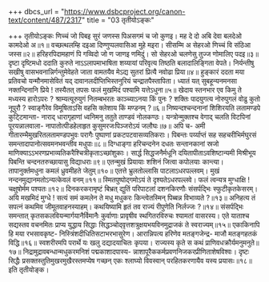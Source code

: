 +++
dbcs_url = "https://www.dsbcproject.org/canon-text/content/487/2317"
title = "03 तृतीयोऽङ्कः"

+++
तृतीयोऽङ्कः
णिच्चं जो पिब‍इ सुरं जणस्स पि‍असगमं च जो कुण‍इ।
मह दे दो अबि देवा बलदे‍ओ कामदे‍ओ अ॥१॥
वच्छत्थलम्हि द‍इआ दिण्णुप्पलवासिआ मुहे म‍इरा।
सीसम्मि अ सेहर‍ओ णिच्चं वि संठिआ जस्स॥२॥
हरिहरपिदामहाणं पि गव्विदो जो ण जाण‍इ णमिदुं।
सो सेहर‍ओ चलणेसु तुज्ज णोमालि‍ए पद‍इ॥३॥
दृष्टा दृष्टिमधो ददाति कुरुते नाऽऽलापमाभाषिता
शय्यायां परिवृत्य तिष्ठति बलादालिङ्गिता वेपते।
निर्यन्तीषु सखीषु वासभवनान्निर्गन्तुमेवेहते
जाता वामतयैव मेऽद्य सुतरां प्रित्यै नवोढा प्रिया॥४॥
हुङ्कारं ददता मया प्रतिवचो यन्मौनमासेवितं
यद् दावानलदीप्तिभिस्तनुरियं चन्द्रातपैस्तापिता। 
ध्यातं यत् सुबहून्यनमनसा नक्तन्दिनानि प्रिये !
तस्यैतत् तपसः फलं मुखमिदं पश्यामि यत्तेऽधुना॥५॥
खेदाय स्तनभार एव किमु ते मध्यस्य हारोऽपरः ?
श्राम्यत्यूरुयुगं नितम्बभरतः काञ्च्याऽनया किं पुनः ? 
शक्तिः पादयुगत्य नोरुपुगलं वोढु कुतो नूपुरौ ?
स्वाङ्गैरेव विमूषिताऽसि वहसि क्लेशाय किं मण्डनम् ?॥६॥
निष्यन्दश्चन्दनानां शिशिरयति लतामण्डपे कुट्‍टिमान्ता-
नाराद् धारागृहाणां ध्वनिमनु ततुते ताण्डवं नोलकण्ठः।
यन्त्रोन्मुक्तश्च वेगाद् चलति विटपिनां पूरयन्नालवाला-
नापातोत्पीडहेलाहृत कुसुमरजःपिञ्जरोऽयं जलौघः॥७॥
अपि च-
अमी गीतारम्भैमुखरितलतामण्डपभुवः
परागैः पुष्पाणां प्रकटपटवासव्यतिकराः।
पिबन्तः पर्य्याप्तं सह सहचरीभिर्मघुरसं
समन्तादापानोत्सवमनभवन्तीव मधुपाः॥८॥
दिग्धाङ्गा हरिचन्दनेन दधतः सन्तानकानां स्रजो
माणिक्याऽऽभरणप्रभाव्यतिकरैश्चित्रीकृताऽच्छांशुकाः।
सार्द्ध सिद्धजनैर्मधूनि दयितापीताऽवशिष्टान्यमी
मिश्रीभूय पिबन्ति चन्दनतरुच्छायासु विद्याधराः॥९॥
एतन्मुखं प्रियायाः शशिनं जित्वा कपोलयाः कान्त्या।
तापानुर्क्तमधुना कमलं ध्रुवमीहते जेतुम्॥१०॥
एतत्ते भ्रुलतोल्लासि पाटलाऽधरपल्लवम्।
मुखं नन्दनमुद्यानमतोऽन्यत्केवलं वनम्॥११॥
स्मितपुष्पोद्‍गमोऽयं ते दृश्यतेऽधरपल्लवे।
फलं त्वन्यत्र मुग्धाक्षि ! चक्षुषोर्मम पश्यतः॥१२॥
दिनकरकरामृष्टं बिभ्रत् द्युतिं परिपाटलां
दशनकिरणौः संसर्पद्भिः स्फुटीकृतकेसरम्।
अयि मखमिदं मुग्धे ! सत्यं समं कमलेन ते
मधु मधुकरः किन्त्वेतस्मिन् पिब्बन्न विभाव्यते ?॥१३॥
अनिहत्य तं सपत्नं कथमिव जीमूतवाहनस्याहम्।
कथयिष्यामि हृतं तव राज्यं रीपुणेति निर्लज्जः ?॥१४॥
संसर्पद्भिः समन्तात् कृतसकलवियन्मार्गयानैर्विमानैः
कुर्वाणाः प्रावृषीव स्थगितरविरुचः श्यामतां वासरस्य।
एते याताश्च सद्यस्तव वचनमितः प्राप्य युद्धाय सिद्धाः 
सिद्धञ्चोद्‍वृत्तशत्रुक्षयभयविनमुद्राजकं ते स्वराज्यम्॥१५॥
एकाकिनापि हि मया रभसावकृष्ट-
निस्त्रिंशदीधितिसटाभरभासुरेण।
आरान्निपत्य हरिणेव मतङ्गजेन्द्र-
माजौ मतङ्गहतकं विद्धि॥१६॥
स्वशरीरमपि परार्थे यः खलु दद्यादयाचितः कृपया।
राज्यस्य कृते स कथं प्राणिवधक्रौर्यमनुमनुते॥१७॥
निद्रामुद्रावबन्धान्मधुकरमनिशं पद्मकाशादपास्य-
न्नाशापूरैककर्मप्रवणनिजकरप्रीणिताशेषविश्वः।
दृष्टः सिद्धैः प्रसक्तस्तुतिमुखरमुखैरस्तमप्येष गच्छन्
एकः श्लाघ्यो विवस्वान् परहितकरणायैव यस्य प्रयासःः॥१८॥
इति तृतीयोङ्क।

